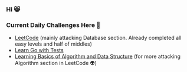 ### Hi 😸 

### Current Daily Challenges Here 💪
- [LeetCode](https://github.com/keigodasu/leetcode) (mainly attacking Database section. Already completed all easy levels and half of middles)
- [Learn Go with Tests](https://github.com/keigodasu/learn-go-with-tests) 
- [Learning Basics of Algorithm and Data Structure](https://github.com/keigodasu/algorithm-and-data-structure-book) (for more attacking Algorithm section in LeetCode 👽)
